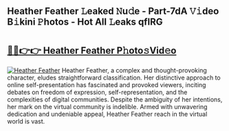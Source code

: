 ## Heather Feather 𝙻eaked 𝙽u𝚍e - Part-7dA 𝚅𝚒deo B𝚒kini 𝙿hotos - Hot All 𝙻eaks qflRG

# <h2><a href="http://ld1qdd.urlbe.top/?page=Heather+Feather">🔗🔗👉👉 Heather Feather P𝚑oto𝚜Vid𝚎o</a></h2>

[![Heather Feather](https://i.imgur.com/eBuTRDB.gif)](http://ld1qdd.urlbe.top/?page=Heather+Feather)
Heather Feather, a complex and thought-provoking character, eludes straightforward classification. Her distinctive approach to online self-presentation has fascinated and provoked viewers, inciting debates on freedom of expression, self-representation, and the complexities of digital communities. Despite the ambiguity of her intentions, her mark on the virtual community is indelible. Armed with unwavering dedication and undeniable appeal, Heather Feather reach in the virtual world is vast.
